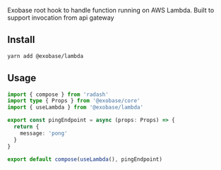 Exobase root hook to handle function running on AWS Lambda. Built to support invocation from api gateway

## Install

```sh
yarn add @exobase/lambda
```

## Usage

```ts
import { compose } from 'radash'
import type { Props } from '@exobase/core'
import { useLambda } from '@exobase/lambda'

export const pingEndpoint = async (props: Props) => {
  return {
    message: 'pong'
  }
}

export default compose(useLambda(), pingEndpoint)
```
